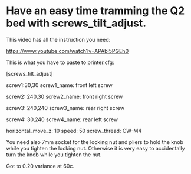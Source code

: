# Have an easy time tramming the Q2 bed with screws_tilt_adjust. 

This video has all the instruction you need:

https://www.youtube.com/watch?v=APAbl5PGEh0

This is what you have to paste to printer.cfg:

[screws_tilt_adjust]

screw1:30,30
screw1_name: front left screw

screw2: 240,30
screw2_name: front right screw

screw3: 240,240
screw3_name: rear right screw 

screw4: 30,240
screw4_name: rear left screw

horizontal_move_z: 10
speed: 50
screw_thread: CW-M4 


You need also 7mm socket for the locking nut and pliers to hold the knob while you tighten the locking nut. Otherwise it is very easy to accidentally turn the knob while you tighten the nut. 

Got to 0.20 variance at 60c. 
